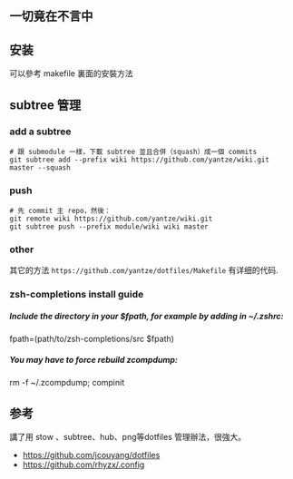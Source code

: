 一切竟在不言中
---

## 安装
可以參考 makefile 裏面的安裝方法


## subtree 管理

### add a subtree
```
# 跟 submodule 一樣，下載 subtree 並且合併（squash）成一個 commits
git subtree add --prefix wiki https://github.com/yantze/wiki.git master --squash
```

### push 
```
# 先 commit 主 repo，然後：
git remote wiki https://github.com/yantze/wiki.git
git subtree push --prefix module/wiki wiki master
```

### other
其它的方法 `https://github.com/yantze/dotfiles/Makefile` 有详细的代码.

### zsh-completions install guide

##### Include the directory in your $fpath, for example by adding in ~/.zshrc:
fpath=(path/to/zsh-completions/src $fpath)

##### You may have to force rebuild zcompdump:
rm -f ~/.zcompdump; compinit


## 参考
講了用 stow 、subtree、hub、png等dotfiles 管理辦法，很強大。
- https://github.com/jcouyang/dotfiles
- https://github.com/rhyzx/.config


